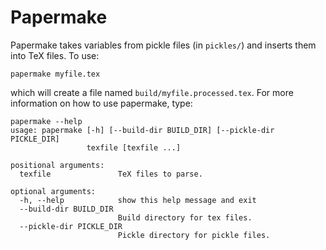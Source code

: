 # Papermake

Papermake takes variables from pickle files (in `pickles/`) and inserts them into TeX files. To use:

    papermake myfile.tex

which will create a file named `build/myfile.processed.tex`. For more information on how to use papermake, type:

    papermake --help
    usage: papermake [-h] [--build-dir BUILD_DIR] [--pickle-dir PICKLE_DIR]
                     texfile [texfile ...]
    
    positional arguments:
      texfile               TeX files to parse.
    
    optional arguments:
      -h, --help            show this help message and exit
      --build-dir BUILD_DIR
                            Build directory for tex files.
      --pickle-dir PICKLE_DIR
                            Pickle directory for pickle files.

